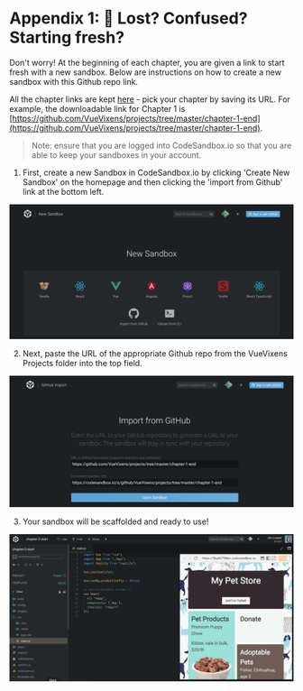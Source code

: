 # Appendix 1: 🤷 Lost? Confused? Starting fresh?

Don't worry! At the beginning of each chapter, you are given a link to start fresh with a new sandbox. Below are instructions on how to create a new sandbox with this Github repo link.

All the chapter links are kept [here](https://github.com/VueVixens/projects) - pick your chapter by saving its URL. For example, the downloadable link for Chapter 1 is [https://github.com/VueVixens/projects/tree/master/chapter-1-end](https://github.com/VueVixens/projects/tree/master/chapter-1-end).

> Note: ensure that you are logged into CodeSandbox.io so that you are able to keep your sandboxes in your account.

1. First, create a new Sandbox in CodeSandbox.io by clicking 'Create New Sandbox' on the homepage and then clicking the 'import from Github' link at the bottom left.

![Step 1](./images/codesandbox_1.png)

2. Next, paste the URL of the appropriate Github repo from the VueVixens Projects folder into the top field.

![Step 2](./images/codesandbox_2.png)

3. Your sandbox will be scaffolded and ready to use!

![Step 3](./images/codesandbox_3.png)